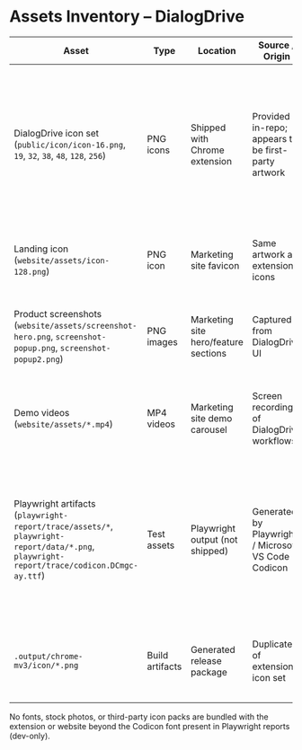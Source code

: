 # Assets Inventory – DialogDrive

| Asset | Type | Location | Source / Origin | License | Notes / Attribution |
| --- | --- | --- | --- | --- | --- |
| DialogDrive icon set (`public/icon/icon-16.png`, `19`, `32`, `38`, `48`, `128`, `256`) | PNG icons | Shipped with Chrome extension | Provided in-repo; appears to be first-party artwork | Proprietary (DialogDrive) – confirm ownership | No upstream notice bundled. Confirm these were created in-house or secure explicit license before publishing under PolyForm. |
| Landing icon (`website/assets/icon-128.png`) | PNG icon | Marketing site favicon | Same artwork as extension icons | Proprietary (DialogDrive) – confirm ownership | Keep attribution consistent with extension icons. |
| Product screenshots (`website/assets/screenshot-hero.png`, `screenshot-popup.png`, `screenshot-popup2.png`) | PNG images | Marketing site hero/feature sections | Captured from DialogDrive UI | Proprietary (DialogDrive) | Ensure no third-party content is visible in screenshots prior to release. |
| Demo videos (`website/assets/*.mp4`) | MP4 videos | Marketing site demo carousel | Screen recordings of DialogDrive workflows | Proprietary (DialogDrive) | Store original project files in case future license provenance is required. |
| Playwright artifacts (`playwright-report/trace/assets/*`, `playwright-report/data/*.png`, `playwright-report/trace/codicon.DCmgc-ay.ttf`) | Test assets | Playwright output (not shipped) | Generated by Playwright / Microsoft VS Code Codicon | MIT (Codicon), Generated screenshots | Excluded from extension build, but keep generated reports out of release bundles to avoid accidentally redistributing Codicon font. |
| `.output/chrome-mv3/icon/*.png` | Build artifacts | Generated release package | Duplicate of extension icon set | Proprietary (DialogDrive) | Ensure build output inherits same attribution as source icons. |

No fonts, stock photos, or third-party icon packs are bundled with the extension or website beyond the Codicon font present in Playwright reports (dev-only).
